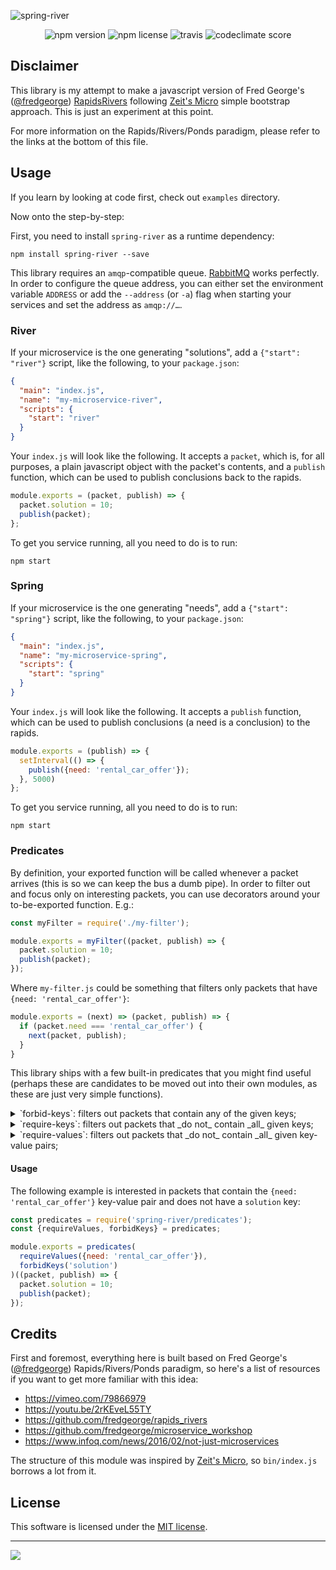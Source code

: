![spring-river](https://cloud.githubusercontent.com/assets/374635/25313507/34d93b0a-2873-11e7-8667-01dba6b65072.png)

<p align="center">
  <img src="https://img.shields.io/npm/v/spring-river.svg" alt="npm version">
  <img src="https://img.shields.io/npm/l/spring-river.svg" alt="npm license">
  <img src="https://img.shields.io/travis/gtramontina/spring-river.svg" alt="travis">
  <img src="https://img.shields.io/codeclimate/github/gtramontina/spring-river.svg" alt="codeclimate score">
</div>

## Disclaimer

This library is my attempt to make a javascript version of Fred George's ([@fredgeorge](https://github.com/fredgeorge)) [RapidsRivers](https://github.com/fredgeorge/rapids_rivers) following [Zeit's Micro](https://github.com/zeit/micro) simple bootstrap approach. This is just an experiment at this point.

For more information on the Rapids/Rivers/Ponds paradigm, please refer to the links at the bottom of this file.

## Usage

If you learn by looking at code first, check out `examples` directory.

Now onto the step-by-step:

First, you need to install `spring-river` as a runtime dependency:

```shell
npm install spring-river --save
```

This library requires an `amqp`-compatible queue. [RabbitMQ](https://www.rabbitmq.com/) works perfectly. In order to configure the queue address, you can either set the environment variable `ADDRESS` or add the `--address` (or `-a`) flag when starting your services and set the address as `amqp://…`.

### River

If your microservice is the one generating "solutions", add a `{"start": "river"}` script, like the following, to your `package.json`:

```json
{
  "main": "index.js",
  "name": "my-microservice-river",
  "scripts": {
    "start": "river"
  }
}
```

Your `index.js` will look like the following. It accepts a `packet`, which is, for all purposes, a plain javascript object with the packet's contents, and a `publish` function, which can be used to publish conclusions back to the rapids.

```javascript
module.exports = (packet, publish) => {
  packet.solution = 10;
  publish(packet);
};
```

To get you service running, all you need to do is to run:

```shell
npm start
```

### Spring

If your microservice is the one generating "needs", add a `{"start": "spring"}` script, like the following, to your `package.json`:

```json
{
  "main": "index.js",
  "name": "my-microservice-spring",
  "scripts": {
    "start": "spring"
  }
}
```

Your `index.js` will look like the following. It accepts a `publish` function, which can be used to publish conclusions (a need is a conclusion) to the rapids.

```javascript
module.exports = (publish) => {
  setInterval(() => {
    publish({need: 'rental_car_offer'});
  }, 5000)
};
```

To get you service running, all you need to do is to run:

```shell
npm start
```

### Predicates

By definition, your exported function will be called whenever a packet arrives (this is so we can keep the bus a dumb pipe). In order to filter out and focus only on interesting packets, you can use decorators around your to-be-exported function. E.g.:

```javascript
const myFilter = require('./my-filter');

module.exports = myFilter((packet, publish) => {
  packet.solution = 10;
  publish(packet);
});
```

Where `my-filter.js` could be something that filters only packets that have `{need: 'rental_car_offer'}`:

```javascript
module.exports = (next) => (packet, publish) => {
  if (packet.need === 'rental_car_offer') {
    next(packet, publish);
  }
}
```

This library ships with a few built-in predicates that you might find useful (perhaps these are candidates to be moved out into their own modules, as these are just very simple functions).

<details>
  <summary>`forbid-keys`: filters out packets that contain any of the given keys;
  </summary>

  > *Parameters:*
  > `(...string)`: a list of forbidden keys

</details>

<details>
  <summary>`require-keys`: filters out packets that _do not_ contain _all_ given keys;
  </summary>

  > *Parameters:*
  > `(...string)`: a list of required keys

</details>

<details>
  <summary>`require-values`: filters out packets that _do not_ contain _all_ given key-value pairs;
  </summary>

  > *Parameters:*
  > `(object)`: the object with the required key-value pairs

</details>

#### Usage

The following example is interested in packets that contain the `{need: 'rental_car_offer'}` key-value pair and does not have a `solution` key:

```javascript
const predicates = require('spring-river/predicates');
const {requireValues, forbidKeys} = predicates;

module.exports = predicates(
  requireValues({need: 'rental_car_offer'}),
  forbidKeys('solution')
)((packet, publish) => {
  packet.solution = 10;
  publish(packet);
});

```

## Credits

First and foremost, everything here is built based on Fred George's ([@fredgeorge](https://github.com/fredgeorge)) Rapids/Rivers/Ponds paradigm, so here's a list of resources if you want to get more familiar with this idea:

* https://vimeo.com/79866979
* https://youtu.be/2rKEveL55TY
* https://github.com/fredgeorge/rapids_rivers
* https://github.com/fredgeorge/microservice_workshop
* https://www.infoq.com/news/2016/02/not-just-microservices

The structure of this module was inspired by [Zeit's Micro](https://github.com/zeit/micro), so `bin/index.js` borrows a lot from it.

## License

This software is licensed under the [MIT license](http://opensource.org/licenses/MIT).

---

[![](https://codescene.io/projects/1137/status.svg)](https://codescene.io/projects/1137/jobs/latest-successful/results)
